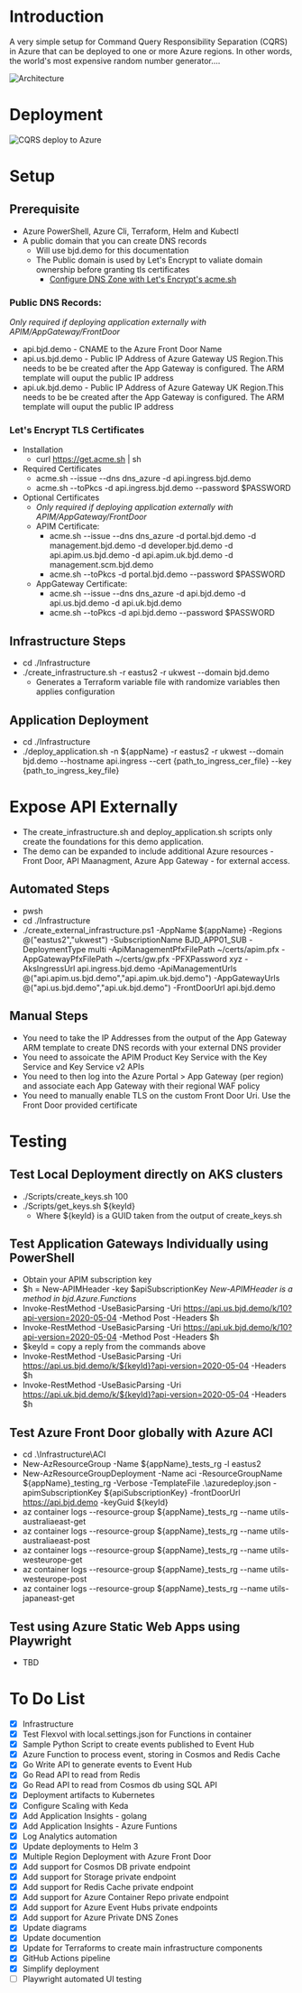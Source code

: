 # Introduction
A very simple setup for Command Query Responsibility Separation (CQRS) in Azure that can be deployed to one or more Azure regions.
In other words, the world's most expensive random number generator....

![Architecture](./architecture.png)

# Deployment 
![CQRS deploy to Azure](https://github.com/briandenicola/cqrs/workflows/CQRS%20deploy%20to%20Azure/badge.svg)

# Setup

## Prerequisite
* Azure PowerShell, Azure Cli, Terraform, Helm and Kubectl
* A public domain that you can create DNS records
   * Will use bjd.demo for this documentation 
   * The Public domain is used by Let's Encrypt to valiate domain ownership before granting tls certificates 
      * [Configure DNS Zone with Let's Encrypt's acme.sh](https://github.com/acmesh-official/acme.sh/wiki/How-to-use-Azure-DNS)

### Public DNS Records: 
_Only required if deploying application externally with APIM/AppGateway/FrontDoor_
* api.bjd.demo - CNAME to the Azure Front Door Name 
* api.us.bjd.demo - Public IP Address of Azure Gateway US Region.This needs to be be created after the App Gateway is configured. The ARM template will ouput the public IP address
* api.uk.bjd.demo - Public IP Address of Azure Gateway UK Region.This needs to be be created after the App Gateway is configured. The ARM template will ouput the public IP address

### Let's Encrypt TLS Certificates
* Installation
    * curl https://get.acme.sh | sh
* Required Certificates 
    * acme.sh --issue --dns dns_azure -d api.ingress.bjd.demo
    * acme.sh --toPkcs -d api.ingress.bjd.demo --password $PASSWORD
* Optional Certificates 
    * _Only required if deploying application externally with APIM/AppGateway/FrontDoor_
    * APIM Certificate: 
        * acme.sh --issue --dns dns_azure -d portal.bjd.demo -d management.bjd.demo -d developer.bjd.demo -d api.apim.us.bjd.demo -d api.apim.uk.bjd.demo -d management.scm.bjd.demo
        * acme.sh --toPkcs -d portal.bjd.demo --password $PASSWORD
    * AppGateway Certificate: 
        * acme.sh --issue --dns dns_azure -d api.bjd.demo -d api.us.bjd.demo -d api.uk.bjd.demo
        * acme.sh --toPkcs -d api.bjd.demo --password $PASSWORD
    
## Infrastructure Steps
* cd ./Infrastructure
* ./create_infrastructure.sh -r eastus2 -r ukwest --domain bjd.demo
    * Generates a Terraform variable file with randomize variables then applies configuration 

## Application Deployment 
* cd ./Infrastructure
* ./deploy_application.sh -n ${appName} -r eastus2 -r ukwest --domain bjd.demo --hostname api.ingress --cert {path_to_ingress_cer_file} --key {path_to_ingress_key_file}

# Expose API Externally 
* The create_infrastructure.sh and deploy_application.sh scripts only create the foundations for this demo application. 
* The demo can be expanded to include additional Azure resources - Front Door, API Maanagment, Azure App Gateway - for external access.

## Automated Steps
* pwsh
* cd ./Infrastructure
* ./create_external_infrastructure.ps1 -AppName ${appName} -Regions @("eastus2","ukwest") -SubscriptionName BJD_APP01_SUB -DeploymentType multi -ApiManagementPfxFilePath ~/certs/apim.pfx -AppGatewayPfxFilePath ~/certs/gw.pfx -PFXPassword xyz -AksIngressUrl api.ingress.bjd.demo -ApiManagementUrls @("api.apim.us.bjd.demo","api.apim.uk.bjd.demo") -AppGatewayUrls @("api.us.bjd.demo","api.uk.bjd.demo") -FrontDoorUrl api.bjd.demo

## Manual Steps
* You need to take the IP Addresses from the output of the App Gateway ARM template to create DNS records with your external DNS provider
* You need to assoicate the APIM Product Key Service with the Key Service and Key Service v2 APIs
* You need to then log into the Azure Portal > App Gateway (per region) and associate each App Gateway with their regional WAF policy
* You need to manually enable TLS on the custom Front Door Uri. Use the Front Door provided certificate 

# Testing
## Test Local Deployment directly on AKS clusters 
* ./Scripts/create_keys.sh 100 
* ./Scripts/get_keys.sh ${keyId} 
    * Where ${keyId} is a GUID taken from the output of create_keys.sh

## Test Application Gateways Individually using PowerShell
* Obtain your APIM subscription key
* $h = New-APIMHeader -key $apiSubscriptionKey _New-APIMHeader is a method in bjd.Azure.Functions_
* Invoke-RestMethod -UseBasicParsing -Uri https://api.us.bjd.demo/k/10?api-version=2020-05-04 -Method Post -Headers $h
* Invoke-RestMethod -UseBasicParsing -Uri https://api.uk.bjd.demo/k/10?api-version=2020-05-04 -Method Post -Headers $h
* $keyId = copy a reply from the commands above
* Invoke-RestMethod -UseBasicParsing -Uri https://api.us.bjd.demo/k/${keyId}?api-version=2020-05-04 -Headers $h
* Invoke-RestMethod -UseBasicParsing -Uri https://api.uk.bjd.demo/k/${keyId}?api-version=2020-05-04 -Headers $h

## Test Azure Front Door globally with Azure ACI
* cd .\Infrastructure\ACI
* New-AzResourceGroup -Name ${appName}_tests_rg -l eastus2
* New-AzResourceGroupDeployment -Name aci -ResourceGroupName ${appName}_testing_rg -Verbose -TemplateFile .\azuredeploy.json -apimSubscriptionKey ${apiSubscriptionKey} -frontDoorUrl https://api.bjd.demo -keyGuid ${keyId}
* az container logs --resource-group ${appName}_tests_rg --name utils-australiaeast-get
* az container logs --resource-group ${appName}_tests_rg --name utils-australiaeast-post
* az container logs --resource-group ${appName}_tests_rg --name utils-westeurope-get
* az container logs --resource-group ${appName}_tests_rg --name utils-westeurope-post
* az container logs --resource-group ${appName}_tests_rg --name utils-japaneast-get

## Test using Azure Static Web Apps using Playwright
* TBD

# To Do List 
- [x] Infrastructure 
- [x] Test Flexvol with local.settings.json for Functions in container
- [x] Sample Python Script to create events published to Event Hub
- [x] Azure Function to process event, storing in Cosmos and Redis Cache
- [x] Go Write API to generate events to Event Hub 
- [x] Go Read API to read from Redis 
- [x] Go Read API to read from Cosmos db using SQL API
- [x] Deployment artifacts to Kubernetes
- [x] Configure Scaling with Keda 
- [x] Add Application Insights - golang
- [x] Add Application Insights - Azure Funtions
- [x] Log Analytics automation 
- [x] Update deployments to Helm 3
- [x] Multiple Region Deployment with Azure Front Door
- [x] Add support for Cosmos DB private endpoint
- [x] Add support for Storage private endpoint
- [x] Add support for Redis Cache private endpoint
- [x] Add support for Azure Container Repo private endpoint
- [x] Add support for Azure Event Hubs private endpoints
- [x] Add support for Azure Private DNS Zones
- [x] Update diagrams 
- [x] Update documention
- [x] Update for Terraforms to create main infrastructure components
- [x] GitHub Actions pipeline 
- [x] Simplify deployment
- [ ] Playwright automated UI testing

